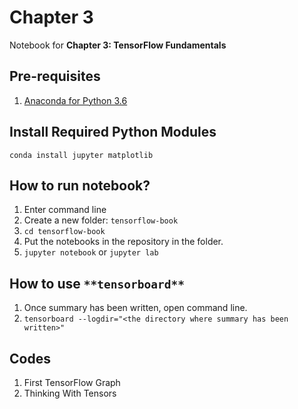 # Chapter 3

Notebook for **Chapter 3: TensorFlow Fundamentals**

## Pre-requisites

1) [Anaconda for Python 3.6](https://www.anaconda.com/downloads)

## Install Required Python Modules

`conda install jupyter matplotlib`

## How to run **notebook**?

1) Enter command line
2) Create a new folder: `tensorflow-book`
3) `cd tensorflow-book`
4) Put the notebooks in the repository in the folder.
5) `jupyter notebook` or `jupyter lab`

## How to use `**tensorboard**`

1) Once summary has been written, open command line.
2) `tensorboard --logdir="<the directory where summary has been written>"`

## Codes

1) First TensorFlow Graph
2) Thinking With Tensors


